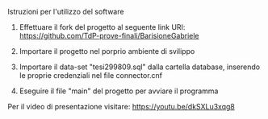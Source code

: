 Istruzioni per l'utilizzo del software
1. Effettuare il fork del progetto al seguente link URI: https://github.com/TdP-prove-finali/BarisioneGabriele

2. Importare il progetto nel porprio ambiente di svilippo

3. Importare il data-set "tesi299809.sql" dalla cartella database, inserendo le proprie credenziali nel file connector.cnf

4. Eseguire il file "main" del progetto per avviare il programma

Per il video di presentazione visitare: https://youtu.be/dkSXLu3xqg8

